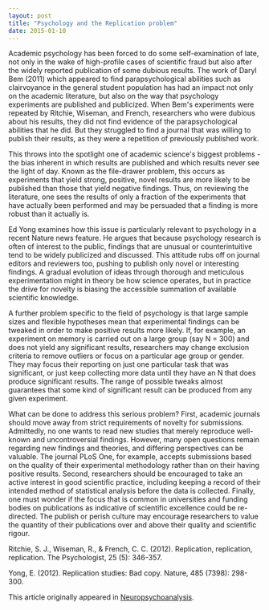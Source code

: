 ```yaml
---
layout: post
title: "Psychology and the Replication problem"
date: 2015-01-10
---
```

Academic psychology has been forced to do some self-examination of late, not only in the wake of high-profile cases of scientific fraud but also after the widely reported publication of some dubious results. The work of Daryl Bem (2011) which appeared to find parapsychological abilities such as clairvoyance in the general student population has had an impact not only on the academic literature, but also on the way that psychology experiments are published and publicized. When Bem's experiments were repeated by Ritchie, Wiseman, and French, researchers who were dubious about his results, they did not find evidence of the parapsychological abilities that he did. But they struggled to find a journal that was willing to publish their results, as they were a repetition of previously published work.

This throws into the spotlight one of academic science's biggest problems - the bias inherent in which results are published and which results never see the light of day. Known as the file-drawer problem, this occurs as experiments that yield strong, positive, novel results are more likely to be published than those that yield negative findings. Thus, on reviewing the literature, one sees the results of only a fraction of the experiments that have actually been performed and may be persuaded that a finding is more robust than it actually is.

Ed Yong examines how this issue is particularly relevant to psychology in a recent Nature news feature. He argues that because psychology research is often of interest to the public, findings that are unusual or counterintuitive tend to be widely publicized and discussed. This attitude rubs off on journal editors and reviewers too, pushing to publish only novel or interesting findings. A gradual evolution of ideas through thorough and meticulous experimentation might in theory be how science operates, but in practice the drive for novelty is biasing the accessible summation of available scientific knowledge.

A further problem specific to the field of psychology is that large sample sizes and flexible hypotheses mean that experimental findings can be tweaked in order to make positive results more likely. If, for example, an experiment on memory is carried out on a large group (say N = 300) and does not yield any significant results, researchers may change exclusion criteria to remove outliers or focus on a particular age group or gender. They may focus their reporting on just one particular task that was significant, or just keep collecting more data until they have an N that does produce significant results. The range of possible tweaks almost guarantees that some kind of significant result can be produced from any given experiment.

What can be done to address this serious problem? First, academic journals should move away from strict requirements of novelty for submissions. Admittedly, no one wants to read new studies that merely reproduce well-known and uncontroversial findings. However, many open questions remain regarding new findings and theories, and differing perspectives can be valuable. The journal PLoS One, for example, accepts submissions based on the quality of their experimental methodology rather than on their having positive results. Second, researchers should be encouraged to take an active interest in good scientific practice, including keeping a record of their intended method of statistical analysis before the data is collected. Finally, one must wonder if the focus that is common in universities and funding bodies on publications as indicative of scientific excellence could be re-directed. The publish or perish culture may encourage researchers to value the quantity of their publications over and above their quality and scientific rigour.


Ritchie, S. J., Wiseman, R., & French, C. C. (2012).  Replication, replication, replication. The Psychologist, 25 (5): 346-357. 

Yong, E. (2012).  Replication studies: Bad copy.  Nature, 485 (7398): 298-300.


This article originally appeared in [Neuropsychoanalysis](http://www.tandfonline.com/loi/rnpa20#.VL0VXCvF98F).
